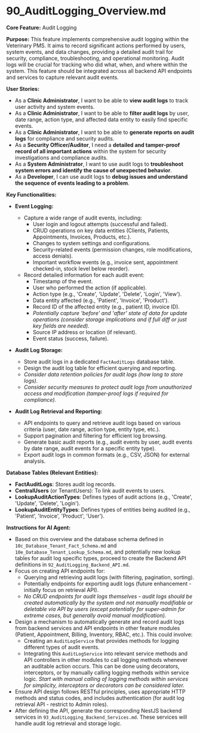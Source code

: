 # 90_AuditLogging_Overview.md

**Core Feature:** Audit Logging

**Purpose:** This feature implements comprehensive audit logging within the Veterinary PMS. It aims to record significant actions performed by users, system events, and data changes, providing a detailed audit trail for security, compliance, troubleshooting, and operational monitoring.  Audit logs will be crucial for tracking who did what, when, and where within the system. This feature should be integrated across all backend API endpoints and services to capture relevant audit events.

**User Stories:**

*   As a **Clinic Administrator**, I want to be able to **view audit logs** to track user activity and system events.
*   As a **Clinic Administrator**, I want to be able to **filter audit logs** by user, date range, action type, and affected data entity to easily find specific events.
*   As a **Clinic Administrator**, I want to be able to **generate reports on audit logs** for compliance and security audits.
*   As a **Security Officer/Auditor**, I need a **detailed and tamper-proof record of all important actions** within the system for security investigations and compliance audits.
*   As a **System Administrator**, I want to use audit logs to **troubleshoot system errors and identify the cause of unexpected behavior**.
*   As a **Developer**, I can use audit logs to **debug issues and understand the sequence of events leading to a problem**.

**Key Functionalities:**

*   **Event Logging:**
    *   Capture a wide range of audit events, including:
        *   User login and logout attempts (successful and failed).
        *   CRUD operations on key data entities (Clients, Patients, Appointments, Invoices, Products, etc.).
        *   Changes to system settings and configurations.
        *   Security-related events (permission changes, role modifications, access denials).
        *   Important workflow events (e.g., invoice sent, appointment checked-in, stock level below reorder).
    *   Record detailed information for each audit event:
        *   Timestamp of the event.
        *   User who performed the action (if applicable).
        *   Action type (e.g., 'Create', 'Update', 'Delete', 'Login', 'View').
        *   Data entity affected (e.g., 'Patient', 'Invoice', 'Product').
        *   Record ID of the affected entity (e.g., patient ID, invoice ID).
        *   *Potentially capture 'before' and 'after' state of data for update operations (consider storage implications and if full diff or just key fields are needed).*
        *   Source IP address or location (if relevant).
        *   Event status (success, failure).

*   **Audit Log Storage:**
    *   Store audit logs in a dedicated `FactAuditLogs` database table.
    *   Design the audit log table for efficient querying and reporting.
    *   *Consider data retention policies for audit logs (how long to store logs).*
    *   *Consider security measures to protect audit logs from unauthorized access and modification (tamper-proof logs if required for compliance).*

*   **Audit Log Retrieval and Reporting:**
    *   API endpoints to query and retrieve audit logs based on various criteria (user, date range, action type, entity type, etc.).
    *   Support pagination and filtering for efficient log browsing.
    *   Generate basic audit reports (e.g., audit events by user, audit events by date range, audit events for a specific entity type).
    *   Export audit logs in common formats (e.g., CSV, JSON) for external analysis.

**Database Tables (Relevant Entities):**

*   **FactAuditLogs**: Stores audit log records.
*   **CentralUsers** (or TenantUsers): To link audit events to users.
*   **LookupAuditActionTypes**:  Defines types of audit actions (e.g., 'Create', 'Update', 'Delete', 'Login').
*   **LookupAuditEntityTypes**: Defines types of entities being audited (e.g., 'Patient', 'Invoice', 'Product', 'User').

**Instructions for AI Agent:**

*   Based on this overview and the database schema defined in `10c_Database_Tenant_Fact_Schema.md` and `10e_Database_Tenant_Lookup_Schema.md`, and potentially new lookup tables for audit log specific types, proceed to create the Backend API definitions in `92_AuditLogging_Backend_API.md`.
*   Focus on creating API endpoints for:
    *   Querying and retrieving audit logs (with filtering, pagination, sorting).
    *   Potentially endpoints for exporting audit logs (future enhancement - initially focus on retrieval API).
    *   *No CRUD endpoints for audit logs themselves - audit logs should be created automatically by the system and not manually modifiable or deletable via API by users (except potentially for super-admin for extreme cases, but generally avoid manual modification).*
*   Design a mechanism to automatically generate and record audit logs from backend services and API endpoints in other feature modules (Patient, Appointment, Billing, Inventory, RBAC, etc.).  This could involve:
    *   Creating an `AuditLogService` that provides methods for logging different types of audit events.
    *   Integrating this `AuditLogService` into relevant service methods and API controllers in other modules to call logging methods whenever an auditable action occurs.  This can be done using decorators, interceptors, or by manually calling logging methods within service logic. *Start with manual calling of logging methods within services for simplicity, interceptors or decorators can be considered later.*
*   Ensure API design follows RESTful principles, uses appropriate HTTP methods and status codes, and includes authentication (for audit log retrieval API - restrict to Admin roles).
*   After defining the API, generate the corresponding NestJS backend services in `93_AuditLogging_Backend_Services.md`. These services will handle audit log retrieval and storage logic.